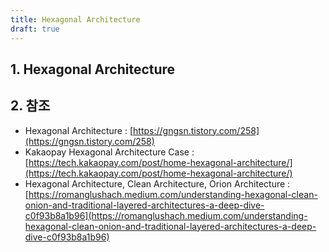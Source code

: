 ```yaml
---
title: Hexagonal Architecture
draft: true
---
```


## 1. Hexagonal Architecture

## 2. 참조

* Hexagonal Architecture : [https://gngsn.tistory.com/258](https://gngsn.tistory.com/258)
* Kakaopay Hexagonal Architecture Case : [https://tech.kakaopay.com/post/home-hexagonal-architecture/](https://tech.kakaopay.com/post/home-hexagonal-architecture/)
* Hexagonal Architecture, Clean Architecture, Orion Architecture : [https://romanglushach.medium.com/understanding-hexagonal-clean-onion-and-traditional-layered-architectures-a-deep-dive-c0f93b8a1b96](https://romanglushach.medium.com/understanding-hexagonal-clean-onion-and-traditional-layered-architectures-a-deep-dive-c0f93b8a1b96)